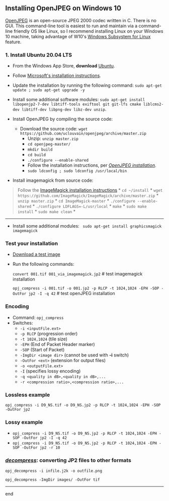 ## Installing OpenJPEG on Windows 10

[OpenJPEG](https://www.openjpeg.org/) is an open-source JPEG 2000 codec written in C. There is no GUI. This command-line tool is easiest to run and maintain via a command-line friendly OS like Linux, so I recommend installing Linux on your Windows 10 machine, taking advantage of W10's [Windows Subsystem for Linux](https://docs.microsoft.com/en-us/windows/wsl/) feature.

### 1. Install Ubuntu 20.04 LTS

* From the Windows App Store, **download** [Ubuntu](https://www.microsoft.com/en-us/p/ubuntu-2004-lts/9n6svws3rx71?cid=msft_web_chart&activetab=pivot:overviewtab).

* Follow [Microsoft's installation instructions](https://docs.microsoft.com/en-us/windows/wsl/install-win10).

* Update the installation by running the following command: `sudo apt-get update ; sudo apt-get upgrade -y`

* Install some additional software modules: `sudo apt-get install libopenjp2-7-dev libtiff-tools exiftool git git-lfs cmake liblcms2-dev libtiff-dev libpng-dev libz-dev unzip`.

* Install OpenJPEG by compiling the source code:

	* Download the source code: `wget https://github.com/uclouvain/openjpeg/archive/master.zip`
		* Unzip: `unzip master.zip`
		* `cd openjpeg-master/`
		* `mkdir build`
		* `cd build`
		* `./configure --enable-shared`
		* Follow the installation instructions, per *[OpenJPEG installation](https://github.com/uclouvain/openjpeg/blob/master/INSTALL.md#openjpeg-installation)*.
		* `sudo ldconfig ; sudo ldconfig /usr/local/bin`

* Install imagemagick from source code:
> Follow the [ImageMagick installation instructions](https://github.com/ImageMagick/ImageMagick/blob/master/Install-unix.txt) 
	* `cd ~/install`
	* `wget https://github.com/ImageMagick/ImageMagick/archive/master.zip`
	* `unzip master.zip`
	* `cd ImageMagick-master`
	* `./configure --enable-shared`
	* `./configure LDFLAGS=-L/usr/local`
	* `make`
	* `sudo make install`
	* `sudo make clean`
	* 
	

---

* Install some additional modules: ` sudo apt-get install graphicsmagick imagemagick`

### Test your installation

* [Download a test image](https://github.com/harvard-library-imaging-services/images/raw/master/001.tif)

* Run the following commands:

  `convert 001.tif 001_via_imagemagick.jp2` # test imagemagick installation

  `opj_compress -i 001.tif -o 001.jp2 -p RLCP -t 1024,1024 -EPH -SOP -OutFor jp2 -I -q 42` # test openJPEG installation
  
### Encoding

* Command: `opj_compress`
* Switches:
	* `-i <inputFile.ext>`
	*  `-p RLCP` (progression order)
	*  `-t 1024,1024` (tile size)
	*  `-EPH` (End of Packet Header marker)
	*  `-SOP` (Start of Packet)
	*  `-ImgDir <image dir>` (cannot be used with **-i** switch)
	*  `-OutFor <ext>` (extension for output files)
	*  `-o <outputFile.ext>`
	*  `-I` (specifies lossy encoding)
	*  `-q <quality in dB>,<quality in dB>,...`
	*  `-r <compression ratio>,<compression ratio>,...`

### Lossless example

`opj_compress -i D9_NS.tif -o D9_NS.jp2 -p RLCP -t 1024,1024 -EPH -SOP -OutFor jp2`

### Lossy example

* `opj_compress -i D9_NS.tif -o D9_NS.jp2 -p RLCP -t 1024,1024 -EPH -SOP -OutFor jp2 -I -q 42`
* `opj_compress -i D9_NS.tif -o D9_NS.jp2 -p RLCP -t 1024,1024 -EPH -SOP -OutFor jp2 -r 10`

### [_decompress_](http://manpages.ubuntu.com/manpages/cosmic/man1/opj_decompress.1.html): converting JP2 files to other formats

`opj_decompress -i infile.j2k -o outfile.png`

`opj_decompress -ImgDir images/ -OutFor tif`

  
  ---
  
  end
  
  

